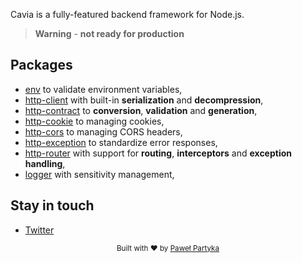 Cavia is a fully-featured backend framework for Node.js.

> **Warning** - **not ready for production**

## Packages

* [env](https://github.com/caviajs/env) to validate environment variables,
* [http-client](https://github.com/caviajs/http-client) with built-in **serialization** and **decompression**,
* [http-contract](https://github.com/caviajs/http-contract) to **conversion**, **validation** and **generation**,
* [http-cookie](https://github.com/caviajs/http-cookie) to managing cookies,
* [http-cors](https://github.com/caviajs/http-cors) to managing CORS headers,
* [http-exception](https://github.com/caviajs/http-exception) to standardize error responses,
* [http-router](https://github.com/caviajs/http-router) with support for **routing**, **interceptors** and **exception handling**,
* [logger](https://github.com/caviajs/logger) with sensitivity management,

## Stay in touch

* [Twitter](https://twitter.com/caviajs)

<div align="center">
  <sub>Built with ❤︎ by <a href="https://partyka.dev">Paweł Partyka</a></sub>
</div>
